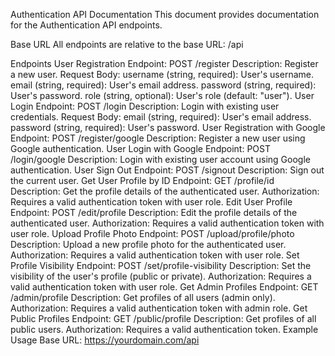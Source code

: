Authentication API Documentation
This document provides documentation for the Authentication API endpoints.

Base URL
All endpoints are relative to the base URL: /api

Endpoints
User Registration
Endpoint: POST /register
Description: Register a new user.
Request Body:
username (string, required): User's username.
email (string, required): User's email address.
password (string, required): User's password.
role (string, optional): User's role (default: "user").
User Login
Endpoint: POST /login
Description: Login with existing user credentials.
Request Body:
email (string, required): User's email address.
password (string, required): User's password.
User Registration with Google
Endpoint: POST /register/google
Description: Register a new user using Google authentication.
User Login with Google
Endpoint: POST /login/google
Description: Login with existing user account using Google authentication.
User Sign Out
Endpoint: POST /signout
Description: Sign out the current user.
Get User Profile by ID
Endpoint: GET /profile/id
Description: Get the profile details of the authenticated user.
Authorization: Requires a valid authentication token with user role.
Edit User Profile
Endpoint: POST /edit/profile
Description: Edit the profile details of the authenticated user.
Authorization: Requires a valid authentication token with user role.
Upload Profile Photo
Endpoint: POST /upload/profile/photo
Description: Upload a new profile photo for the authenticated user.
Authorization: Requires a valid authentication token with user role.
Set Profile Visibility
Endpoint: POST /set/profile-visibility
Description: Set the visibility of the user's profile (public or private).
Authorization: Requires a valid authentication token with user role.
Get Admin Profiles
Endpoint: GET /admin/profile
Description: Get profiles of all users (admin only).
Authorization: Requires a valid authentication token with admin role.
Get Public Profiles
Endpoint: GET /public/profile
Description: Get profiles of all public users.
Authorization: Requires a valid authentication token.
Example Usage
Base URL: https://yourdomain.com/api